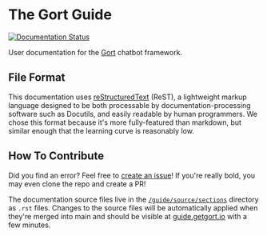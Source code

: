 # The Gort Guide

[![Documentation Status](https://readthedocs.org/projects/gort-guide/badge/?version=latest)](https://guide.getgort.io/en/latest/?badge=latest)

User documentation for the [Gort](https://github.com/getgort/gort) chatbot framework.

## File Format

This documentation uses [reStructuredText](https://en.wikipedia.org/wiki/ReStructuredText) (ReST), a lightweight markup language designed to be both processable by documentation-processing software such as Docutils, and easily readable by human programmers. We chose this format because it's more fully-featured than markdown, but similar enough that the learning curve is reasonably low.

## How To Contribute

Did you find an error? Feel free to [create an issue](https://github.com/getgort/gort-guide/issues)! If you're really bold, you may even clone the repo and create a PR!

The documentation source files live in the [`/guide/source/sections`](https://github.com/getgort/gort-guide/tree/main/guide/source/sections) directory as `.rst` files. Changes to the source files will be automatically applied when they're merged into main and should be visible at [guide.getgort.io](https://guide.getgort.io) with a few minutes.
